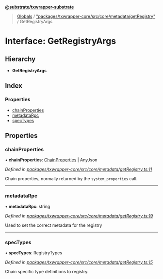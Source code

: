 **[@substrate/txwrapper-substrate](../README.md)**

> [Globals](../globals.md) / ["packages/txwrapper-core/src/core/metadata/getRegistry"](../modules/_packages_txwrapper_core_src_core_metadata_getregistry_.md) / GetRegistryArgs

# Interface: GetRegistryArgs

## Hierarchy

* **GetRegistryArgs**

## Index

### Properties

* [chainProperties](_packages_txwrapper_core_src_core_metadata_getregistry_.getregistryargs.md#chainproperties)
* [metadataRpc](_packages_txwrapper_core_src_core_metadata_getregistry_.getregistryargs.md#metadatarpc)
* [specTypes](_packages_txwrapper_core_src_core_metadata_getregistry_.getregistryargs.md#spectypes)

## Properties

### chainProperties

•  **chainProperties**: [ChainProperties](_packages_txwrapper_core_src_types_codec_.chainproperties.md) \| AnyJson

*Defined in [packages/txwrapper-core/src/core/metadata/getRegistry.ts:11](https://github.com/paritytech/txwrapper-core/blob/32a3349/packages/txwrapper-core/src/core/metadata/getRegistry.ts#L11)*

Chain properties, normally returned by the `system_properties` call.

___

### metadataRpc

•  **metadataRpc**: string

*Defined in [packages/txwrapper-core/src/core/metadata/getRegistry.ts:19](https://github.com/paritytech/txwrapper-core/blob/32a3349/packages/txwrapper-core/src/core/metadata/getRegistry.ts#L19)*

Used to set the correct metadata for the registry

___

### specTypes

•  **specTypes**: RegistryTypes

*Defined in [packages/txwrapper-core/src/core/metadata/getRegistry.ts:15](https://github.com/paritytech/txwrapper-core/blob/32a3349/packages/txwrapper-core/src/core/metadata/getRegistry.ts#L15)*

Chain specific type definitions to registry.

